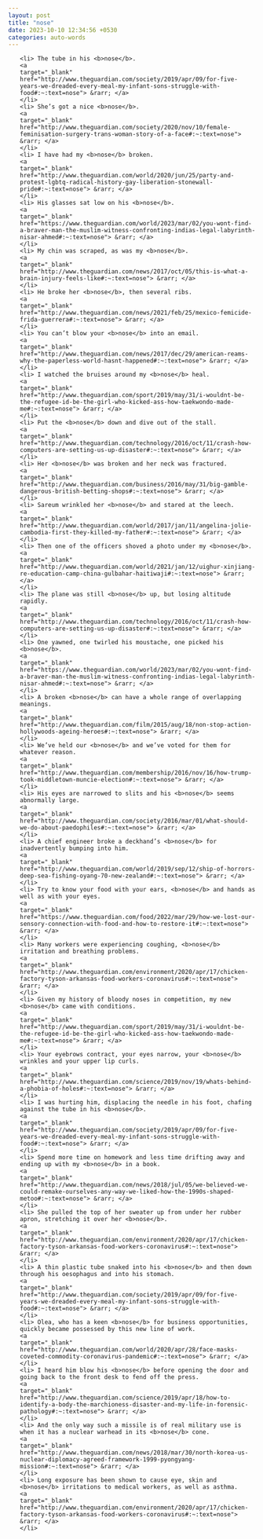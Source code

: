 ```yaml
---
layout: post
title: "nose"
date: 2023-10-10 12:34:56 +0530
categories: auto-words
---
```

<ol>

    <li> The tube in his <b>nose</b>.
    <a 
    target="_blank" 
    href="http://www.theguardian.com/society/2019/apr/09/for-five-years-we-dreaded-every-meal-my-infant-sons-struggle-with-food#:~:text=nose"> &rarr; </a>
    </li>
    <li> She’s got a nice <b>nose</b>.
    <a 
    target="_blank" 
    href="http://www.theguardian.com/society/2020/nov/10/female-feminisation-surgery-trans-woman-story-of-a-face#:~:text=nose"> &rarr; </a>
    </li>
    <li> I have had my <b>nose</b> broken.
    <a 
    target="_blank" 
    href="http://www.theguardian.com/world/2020/jun/25/party-and-protest-lgbtq-radical-history-gay-liberation-stonewall-pride#:~:text=nose"> &rarr; </a>
    </li>
    <li> His glasses sat low on his <b>nose</b>.
    <a 
    target="_blank" 
    href="https://www.theguardian.com/world/2023/mar/02/you-wont-find-a-braver-man-the-muslim-witness-confronting-indias-legal-labyrinth-nisar-ahmed#:~:text=nose"> &rarr; </a>
    </li>
    <li> My chin was scraped, as was my <b>nose</b>.
    <a 
    target="_blank" 
    href="http://www.theguardian.com/news/2017/oct/05/this-is-what-a-brain-injury-feels-like#:~:text=nose"> &rarr; </a>
    </li>
    <li> He broke her <b>nose</b>, then several ribs.
    <a 
    target="_blank" 
    href="http://www.theguardian.com/news/2021/feb/25/mexico-femicide-frida-guerrera#:~:text=nose"> &rarr; </a>
    </li>
    <li> You can’t blow your <b>nose</b> into an email.
    <a 
    target="_blank" 
    href="http://www.theguardian.com/news/2017/dec/29/american-reams-why-the-paperless-world-hasnt-happened#:~:text=nose"> &rarr; </a>
    </li>
    <li> I watched the bruises around my <b>nose</b> heal.
    <a 
    target="_blank" 
    href="http://www.theguardian.com/sport/2019/may/31/i-wouldnt-be-the-refugee-id-be-the-girl-who-kicked-ass-how-taekwondo-made-me#:~:text=nose"> &rarr; </a>
    </li>
    <li> Put the <b>nose</b> down and dive out of the stall.
    <a 
    target="_blank" 
    href="http://www.theguardian.com/technology/2016/oct/11/crash-how-computers-are-setting-us-up-disaster#:~:text=nose"> &rarr; </a>
    </li>
    <li> Her <b>nose</b> was broken and her neck was fractured.
    <a 
    target="_blank" 
    href="http://www.theguardian.com/business/2016/may/31/big-gamble-dangerous-british-betting-shops#:~:text=nose"> &rarr; </a>
    </li>
    <li> Sareum wrinkled her <b>nose</b> and stared at the leech.
    <a 
    target="_blank" 
    href="http://www.theguardian.com/world/2017/jan/11/angelina-jolie-cambodia-first-they-killed-my-father#:~:text=nose"> &rarr; </a>
    </li>
    <li> Then one of the officers shoved a photo under my <b>nose</b>.
    <a 
    target="_blank" 
    href="http://www.theguardian.com/world/2021/jan/12/uighur-xinjiang-re-education-camp-china-gulbahar-haitiwaji#:~:text=nose"> &rarr; </a>
    </li>
    <li> The plane was still <b>nose</b> up, but losing altitude rapidly.
    <a 
    target="_blank" 
    href="http://www.theguardian.com/technology/2016/oct/11/crash-how-computers-are-setting-us-up-disaster#:~:text=nose"> &rarr; </a>
    </li>
    <li> One yawned, one twirled his moustache, one picked his <b>nose</b>.
    <a 
    target="_blank" 
    href="https://www.theguardian.com/world/2023/mar/02/you-wont-find-a-braver-man-the-muslim-witness-confronting-indias-legal-labyrinth-nisar-ahmed#:~:text=nose"> &rarr; </a>
    </li>
    <li> A broken <b>nose</b> can have a whole range of overlapping meanings.
    <a 
    target="_blank" 
    href="http://www.theguardian.com/film/2015/aug/18/non-stop-action-hollywoods-ageing-heroes#:~:text=nose"> &rarr; </a>
    </li>
    <li> We’ve held our <b>nose</b> and we’ve voted for them for whatever reason.
    <a 
    target="_blank" 
    href="http://www.theguardian.com/membership/2016/nov/16/how-trump-took-middletown-muncie-election#:~:text=nose"> &rarr; </a>
    </li>
    <li> His eyes are narrowed to slits and his <b>nose</b> seems abnormally large.
    <a 
    target="_blank" 
    href="http://www.theguardian.com/society/2016/mar/01/what-should-we-do-about-paedophiles#:~:text=nose"> &rarr; </a>
    </li>
    <li> A chief engineer broke a deckhand’s <b>nose</b> for inadvertently bumping into him.
    <a 
    target="_blank" 
    href="http://www.theguardian.com/world/2019/sep/12/ship-of-horrors-deep-sea-fishing-oyang-70-new-zealand#:~:text=nose"> &rarr; </a>
    </li>
    <li> Try to know your food with your ears, <b>nose</b> and hands as well as with your eyes.
    <a 
    target="_blank" 
    href="https://www.theguardian.com/food/2022/mar/29/how-we-lost-our-sensory-connection-with-food-and-how-to-restore-it#:~:text=nose"> &rarr; </a>
    </li>
    <li> Many workers were experiencing coughing, <b>nose</b> irritation and breathing problems.
    <a 
    target="_blank" 
    href="http://www.theguardian.com/environment/2020/apr/17/chicken-factory-tyson-arkansas-food-workers-coronavirus#:~:text=nose"> &rarr; </a>
    </li>
    <li> Given my history of bloody noses in competition, my new <b>nose</b> came with conditions.
    <a 
    target="_blank" 
    href="http://www.theguardian.com/sport/2019/may/31/i-wouldnt-be-the-refugee-id-be-the-girl-who-kicked-ass-how-taekwondo-made-me#:~:text=nose"> &rarr; </a>
    </li>
    <li> Your eyebrows contract, your eyes narrow, your <b>nose</b> wrinkles and your upper lip curls.
    <a 
    target="_blank" 
    href="http://www.theguardian.com/science/2019/nov/19/whats-behind-a-phobia-of-holes#:~:text=nose"> &rarr; </a>
    </li>
    <li> I was hurting him, displacing the needle in his foot, chafing against the tube in his <b>nose</b>.
    <a 
    target="_blank" 
    href="http://www.theguardian.com/society/2019/apr/09/for-five-years-we-dreaded-every-meal-my-infant-sons-struggle-with-food#:~:text=nose"> &rarr; </a>
    </li>
    <li> Spend more time on homework and less time drifting away and ending up with my <b>nose</b> in a book.
    <a 
    target="_blank" 
    href="http://www.theguardian.com/news/2018/jul/05/we-believed-we-could-remake-ourselves-any-way-we-liked-how-the-1990s-shaped-metoo#:~:text=nose"> &rarr; </a>
    </li>
    <li> She pulled the top of her sweater up from under her rubber apron, stretching it over her <b>nose</b>.
    <a 
    target="_blank" 
    href="http://www.theguardian.com/environment/2020/apr/17/chicken-factory-tyson-arkansas-food-workers-coronavirus#:~:text=nose"> &rarr; </a>
    </li>
    <li> A thin plastic tube snaked into his <b>nose</b> and then down through his oesophagus and into his stomach.
    <a 
    target="_blank" 
    href="http://www.theguardian.com/society/2019/apr/09/for-five-years-we-dreaded-every-meal-my-infant-sons-struggle-with-food#:~:text=nose"> &rarr; </a>
    </li>
    <li> Olea, who has a keen <b>nose</b> for business opportunities, quickly became possessed by this new line of work.
    <a 
    target="_blank" 
    href="http://www.theguardian.com/world/2020/apr/28/face-masks-coveted-commodity-coronavirus-pandemic#:~:text=nose"> &rarr; </a>
    </li>
    <li> I heard him blow his <b>nose</b> before opening the door and going back to the front desk to fend off the press.
    <a 
    target="_blank" 
    href="http://www.theguardian.com/science/2019/apr/18/how-to-identify-a-body-the-marchioness-disaster-and-my-life-in-forensic-pathology#:~:text=nose"> &rarr; </a>
    </li>
    <li> And the only way such a missile is of real military use is when it has a nuclear warhead in its <b>nose</b> cone.
    <a 
    target="_blank" 
    href="http://www.theguardian.com/news/2018/mar/30/north-korea-us-nuclear-diplomacy-agreed-framework-1999-pyongyang-mission#:~:text=nose"> &rarr; </a>
    </li>
    <li> Long exposure has been shown to cause eye, skin and <b>nose</b> irritations to medical workers, as well as asthma.
    <a 
    target="_blank" 
    href="http://www.theguardian.com/environment/2020/apr/17/chicken-factory-tyson-arkansas-food-workers-coronavirus#:~:text=nose"> &rarr; </a>
    </li>